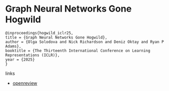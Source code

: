 # Graph Neural Networks Gone Hogwild

```
@inproceedings{hogwild_iclr25,
title = {Graph Neural Networks Gone Hogwild},
author = {Olga Solodova and Nick Richardson and Deniz Oktay and Ryan P Adams},
booktitle = {The Thirteenth International Conference on Learning Representations (ICLR)},
year = {2025}
}
```

links
- [openreview](https://openreview.net/forum?id=WfxPVtYRlL)
